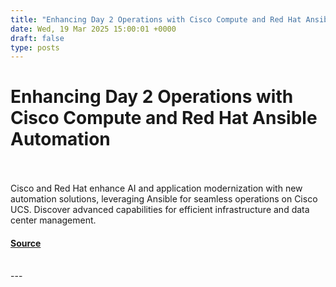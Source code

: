 ```yaml
---
title: "Enhancing Day 2 Operations with Cisco Compute and Red Hat Ansible Automation"
date: Wed, 19 Mar 2025 15:00:01 +0000
draft: false
type: posts
---
```

# Enhancing Day 2 Operations with Cisco Compute and Red Hat Ansible Automation

<br/>

<br/>
Cisco and Red Hat enhance AI and application modernization with new automation solutions, leveraging Ansible for seamless operations on Cisco UCS. Discover advanced capabilities for efficient infrastructure and data center management.

#### [Source](https://blogs.cisco.com/partner/enhancing-day-2-operations-with-cisco-compute-and-red-hat-ansible-automation)

<br/>
---
